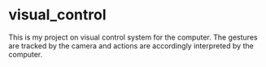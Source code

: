 visual_control
==============
This is my project on visual control system for the computer. The gestures are tracked by the camera and actions are accordingly interpreted by the computer.

